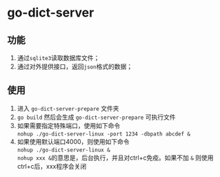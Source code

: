# go-dict-server

## 功能
1. 通过```sqlite3```读取数据库文件；
2. 通过对外提供接口，返回```json```格式的数据；

## 使用
1. 进入 ```go-dict-server-prepare``` 文件夹
2. ```go build``` 然后会生成 ```go-dict-server-prepare``` 可执行文件
3. 如果需要指定特殊端口，使用如下命令<br>```nohup ./go-dict-server-linux -port 1234 -dbpath abcdef &```
4. 如果使用默认端口4000，则使用如下命令<br>```nohup ./go-dict-server-linux &```<br>```nohup xxx &```的意思是，后台执行，并且对ctrl+c免疫。如果不加 ```&``` 则使用ctrl+c后，xxx程序会关闭
   
